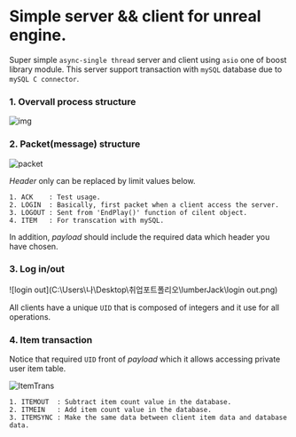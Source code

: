 # Simple server && client for unreal engine.

Super simple `async-single thread` server and client using  `asio`  one of boost library module. This server support transaction with `mySQL` database due to `mySQL C connector`. 



### 1. Overvall process structure

![img](https://user-images.githubusercontent.com/30077320/123431189-f6469980-d603-11eb-942a-a5c7751e7cee.png)

### 2. Packet(message) structure

![packet](https://user-images.githubusercontent.com/30077320/123431183-f5ae0300-d603-11eb-91a0-d078ad1d3fcf.png)

*Header* only can be replaced by limit values below. 

```
1. ACK    : Test usage.
2. LOGIN  : Basically, first packet when a client access the server.
3. LOGOUT : Sent from 'EndPlay()' function of cilent object.
4. ITEM   : For transcation with mySQL.
```

In addition, *payload* should include the required data which header you have chosen.

### 3. Log in/out

![login out](C:\Users\나\Desktop\취업포트폴리오\lumberJack\login out.png)

All clients have a unique `UID` that is composed of integers and it use for all operations.

### 4. Item transaction

Notice that required `UID` front of *payload* which it allows accessing private user item table.

![ItemTrans](C:\Users\나\Desktop\취업포트폴리오\lumberJack\ItemTrans.png)

```
1. ITEMOUT  : Subtract item count value in the database.
2. ITMEIN   : Add item count value in the database.
3. ITEMSYNC : Make the same data between client item data and database data.
```

